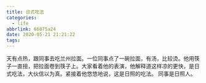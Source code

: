 ```yaml
---
title: 日式吃法
categories:
  - life
abbrlink: 66075a24
date: 2020-05-21 21:21:22
tags:
---
```


天有点热，跟同事去吃兰州拉面。一位同事点了一碗拉面，有汤，比较烫。他用筷子一直扭，把拉面卷到筷子上。大家看着他的表演，他解释道这样凉的更快，是日式吃法，大伙信以为真。紧接着他悠悠地说，这是日照的吃法。
同事是日照人。
